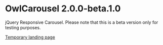 OwlCarousel 2.0.0-beta.1.0
============

jQuery Responsive Carousel.
Please note that this is a beta version only for testing purposes.

[Temporary landing page](http://www.owlgraphic.com/owlcarousel2/)
